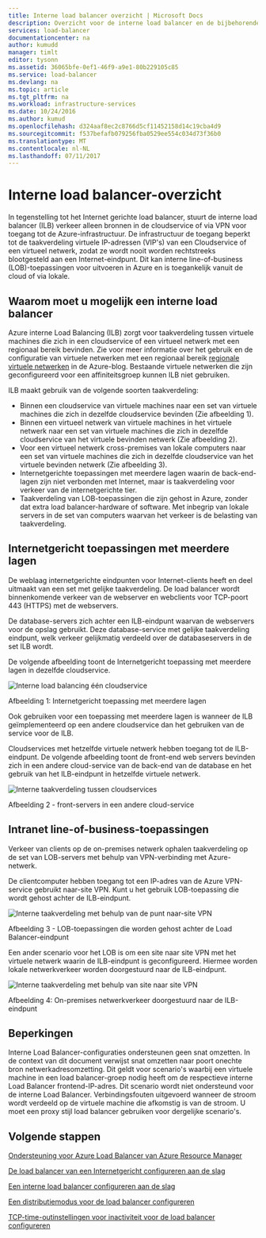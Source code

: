 ```yaml
---
title: Interne load balancer overzicht | Microsoft Docs
description: Overzicht voor de interne load balancer en de bijbehorende functies. De werking van een load balancer voor Azure en mogelijke scenario's voor het configureren van interne eindpunten
services: load-balancer
documentationcenter: na
author: kumudd
manager: timlt
editor: tysonn
ms.assetid: 36065bfe-0ef1-46f9-a9e1-80b229105c85
ms.service: load-balancer
ms.devlang: na
ms.topic: article
ms.tgt_pltfrm: na
ms.workload: infrastructure-services
ms.date: 10/24/2016
ms.author: kumud
ms.openlocfilehash: d324aaf8ec2c8766d5cf11452158d14c19cba4d9
ms.sourcegitcommit: f537befafb079256fba0529ee554c034d73f36b0
ms.translationtype: MT
ms.contentlocale: nl-NL
ms.lasthandoff: 07/11/2017
---
```

# <a name="internal-load-balancer-overview"></a>Interne load balancer-overzicht

In tegenstelling tot het Internet gerichte load balancer, stuurt de interne load balancer (ILB) verkeer alleen bronnen in de cloudservice of via VPN voor toegang tot de Azure-infrastructuur. De infrastructuur de toegang beperkt tot de taakverdeling virtuele IP-adressen (VIP's) van een Cloudservice of een virtueel netwerk, zodat ze wordt nooit worden rechtstreeks blootgesteld aan een Internet-eindpunt. Dit kan interne line-of-business (LOB)-toepassingen voor uitvoeren in Azure en is toegankelijk vanuit de cloud of via lokale.

## <a name="why-you-may-need-an-internal-load-balancer"></a>Waarom moet u mogelijk een interne load balancer

Azure interne Load Balancing (ILB) zorgt voor taakverdeling tussen virtuele machines die zich in een cloudservice of een virtueel netwerk met een regionaal bereik bevinden. Zie voor meer informatie over het gebruik en de configuratie van virtuele netwerken met een regionaal bereik [regionale virtuele netwerken](https://azure.microsoft.com/blog/2014/05/14/regional-virtual-networks/) in de Azure-blog. Bestaande virtuele netwerken die zijn geconfigureerd voor een affiniteitsgroep kunnen ILB niet gebruiken.

ILB maakt gebruik van de volgende soorten taakverdeling:

* Binnen een cloudservice van virtuele machines naar een set van virtuele machines die zich in dezelfde cloudservice bevinden (Zie afbeelding 1).
* Binnen een virtueel netwerk van virtuele machines in het virtuele netwerk naar een set van virtuele machines die zich in dezelfde cloudservice van het virtuele bevinden netwerk (Zie afbeelding 2).
* Voor een virtueel netwerk cross-premises van lokale computers naar een set van virtuele machines die zich in dezelfde cloudservice van het virtuele bevinden netwerk (Zie afbeelding 3).
* Internetgerichte toepassingen met meerdere lagen waarin de back-end-lagen zijn niet verbonden met Internet, maar is taakverdeling voor verkeer van de internetgerichte tier.
* Taakverdeling van LOB-toepassingen die zijn gehost in Azure, zonder dat extra load balancer-hardware of software. Met inbegrip van lokale servers in de set van computers waarvan het verkeer is de belasting van taakverdeling.

## <a name="internet-facing-multi-tier-applications"></a>Internetgericht toepassingen met meerdere lagen

De weblaag internetgerichte eindpunten voor Internet-clients heeft en deel uitmaakt van een set met gelijke taakverdeling. De load balancer wordt binnenkomende verkeer van de webserver en webclients voor TCP-poort 443 (HTTPS) met de webservers.

De database-servers zich achter een ILB-eindpunt waarvan de webservers voor de opslag gebruikt. Deze database-service met gelijke taakverdeling eindpunt, welk verkeer gelijkmatig verdeeld over de databaseservers in de set ILB wordt.

De volgende afbeelding toont de Internetgericht toepassing met meerdere lagen in dezelfde cloudservice.

![Interne load balancing één cloudservice](./media/load-balancer-internal-overview/IC736321.png)

Afbeelding 1: Internetgericht toepassing met meerdere lagen

Ook gebruiken voor een toepassing met meerdere lagen is wanneer de ILB geïmplementeerd op een andere cloudservice dan het gebruiken van de service voor de ILB.

Cloudservices met hetzelfde virtuele netwerk hebben toegang tot de ILB-eindpunt. De volgende afbeelding toont de front-end web servers bevinden zich in een andere cloud-service van de back-end van de database en het gebruik van het ILB-eindpunt in hetzelfde virtuele netwerk.

![Interne taakverdeling tussen cloudservices](./media/load-balancer-internal-overview/IC744147.png)

Afbeelding 2 - front-servers in een andere cloud-service

## <a name="intranet-line-of-business-applications"></a>Intranet line-of-business-toepassingen

Verkeer van clients op de on-premises netwerk ophalen taakverdeling op de set van LOB-servers met behulp van VPN-verbinding met Azure-netwerk.

De clientcomputer hebben toegang tot een IP-adres van de Azure VPN-service gebruikt naar-site VPN. Kunt u het gebruik LOB-toepassing die wordt gehost achter de ILB-eindpunt.

![Interne taakverdeling met behulp van de punt naar-site VPN](./media/load-balancer-internal-overview/IC744148.png)

Afbeelding 3 - LOB-toepassingen die worden gehost achter de Load Balancer-eindpunt

Een ander scenario voor het LOB is om een site naar site VPN met het virtuele netwerk waarin de ILB-eindpunt is geconfigureerd. Hiermee worden lokale netwerkverkeer worden doorgestuurd naar de ILB-eindpunt.

![Interne taakverdeling met behulp van site naar site VPN](./media/load-balancer-internal-overview/IC744150.png)

Afbeelding 4: On-premises netwerkverkeer doorgestuurd naar de ILB-eindpunt

## <a name="limitations"></a>Beperkingen

Interne Load Balancer-configuraties ondersteunen geen snat omzetten. In de context van dit document verwijst snat omzetten naar poort onechte bron netwerkadresomzetting.  Dit geldt voor scenario's waarbij een virtuele machine in een load balancer-groep nodig heeft om de respectieve interne Load Balancer frontend-IP-adres. Dit scenario wordt niet ondersteund voor de interne Load Balancer. Verbindingsfouten uitgevoerd wanneer de stroom wordt verdeeld op de virtuele machine die afkomstig is van de stroom. U moet een proxy stijl load balancer gebruiken voor dergelijke scenario's.

## <a name="next-steps"></a>Volgende stappen

[Ondersteuning voor Azure Load Balancer van Azure Resource Manager](load-balancer-arm.md)

[De load balancer van een Internetgericht configureren aan de slag](load-balancer-get-started-internet-arm-ps.md)

[Een interne load balancer configureren aan de slag](load-balancer-get-started-ilb-arm-ps.md)

[Een distributiemodus voor de load balancer configureren](load-balancer-distribution-mode.md)

[TCP-time-outinstellingen voor inactiviteit voor de load balancer configureren](load-balancer-tcp-idle-timeout.md)
